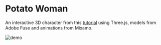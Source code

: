 # Potato Woman
An interactive 3D character from this [tutorial](https://tympanus.net/codrops/2019/10/14/how-to-create-an-interactive-3d-character-with-three-js/) using Three.js, models from Adobe Fuse and animations from Mixamo.

![demo](./dist/assets/gigi.gif)
